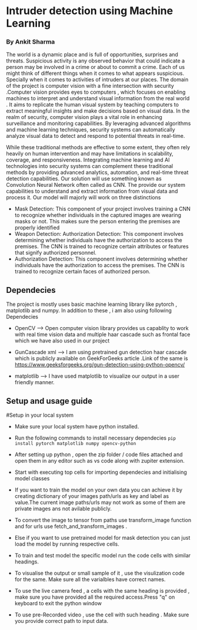 
# Intruder detection using Machine Learning
### By Ankit Sharma  

The world is a dynamic place and is full of opportunities, surprises and threats.
Suspicious activity is any observed behavior that could indicate a person may be involved in
a crime or about to commit a crime. Each of us might think of different things when it comes
to what appears suspicious. Specially when it comes to activities of intruders at our places.
The domain of the project is computer vision with a fine intersection with security
.Computer vision provides eyes to computers , which focuses on enabling machines to
interpret and understand visual information from the real world . It aims to replicate the human
visual system by teaching computers to extract meaningful insights and make decisions based
on visual data. In the realm of security, computer vision plays a vital role in enhancing
surveillance and monitoring capabilities. By leveraging advanced algorithms and machine
learning techniques, security systems can automatically analyze visual data to detect and
respond to potential threats in real-time.

While these traditional methods are effective to some extent, they often rely heavily on human
intervention and may have limitations in scalability, coverage, and responsiveness. Integrating
machine learning and AI technologies into security systems can complement these traditional
methods by providing advanced analytics, automation, and real-time threat detection
capabilities.
Our solution will use something known as Convolution Neural Network often called as CNN.
The provide our system capabilities to understand and extract information from visual data and
process it. Our model will majorly will work on three distinctions
* Mask Detection: This component of your project involves training a CNN to recognize whether individuals in the captured images are wearing masks or not. This makes sure the person entering the premises are properly identified
* Weapon Detection: Authorization Detection: This component involves determining whether individuals have the authorization to access the premises. The CNN is trained to recognize certain attributes or features that signify authorized personnel.
* Authorization Detection: This component involves determining whether individuals have the authorization to access the premises. The CNN is trained to recognize certain faces of authorized person.

## Dependecies
The project is mostly uses basic machine learning library like pytorch , matplotlib and numpy.
In addition to these , i am also using following Dependecies
-  OpenCV --> Open computer vision library provides us capablity to work with real time vision data and multiple haar cascade such as frontal face which we have also used in our project
- GunCascade xml --> I am using pretrained gun detection haar cascade which is publicly available on GeekForGeeks article .Link of the same is https://www.geeksforgeeks.org/gun-detection-using-python-opencv/

- matplotlib --> I have used matplotlib to visualize our output in a user friendly manner.


## Setup and usage guide
#Setup in your local system
- Make sure your local system have python installed.
- Run the following commands to install necessary dependecies
` pip install pytorch matplotlib numpy opencv-python `

- After setting up python , open the zip folder / code files attached and open them in any editor such as vs code along with zupiter extension.

- Start with executing top cells for importing dependecies and initialising model classes

- If you want to train the model on your own data you can achieve it by creating dictionary of your images path/urls as key and label as value.The current image paths/urls may not work as some of them are private images ans not avilable publicly.
- To convert the image to tensor from paths use transform_image function and for urls use fetch_and_transform_images .
- Else if you want to use pretrained model for mask detection you can just load the model by running respective cells.
- To train and test model the specific model run the code cells with similar headings.
- To visualise the output or small sample of it , use the visulization code for the same. Make sure all the varialbles have correct names.
- To use the live camera feed , a cells with the same heading is provided , make sure you have provided all the required access.Press "q" on keyboard to exit the python window 
- To use pre-Recorded video , use the cell with such heading . Make sure you provide correct path to input data.


